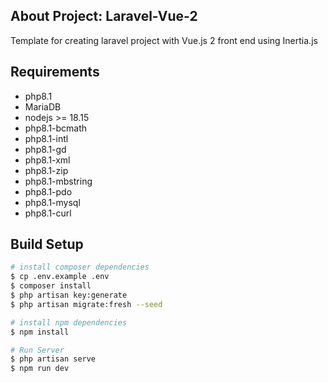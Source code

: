 ## About Project: Laravel-Vue-2 

Template for creating laravel project with Vue.js 2 front end using Inertia.js

## Requirements

* php8.1
* MariaDB
* nodejs >= 18.15
* php8.1-bcmath
* php8.1-intl
* php8.1-gd
* php8.1-xml
* php8.1-zip
* php8.1-mbstring
* php8.1-pdo
* php8.1-mysql
* php8.1-curl

## Build Setup

``` bash
# install composer dependencies
$ cp .env.example .env
$ composer install
$ php artisan key:generate
$ php artisan migrate:fresh --seed

# install npm dependencies
$ npm install

# Run Server
$ php artisan serve
$ npm run dev

```
